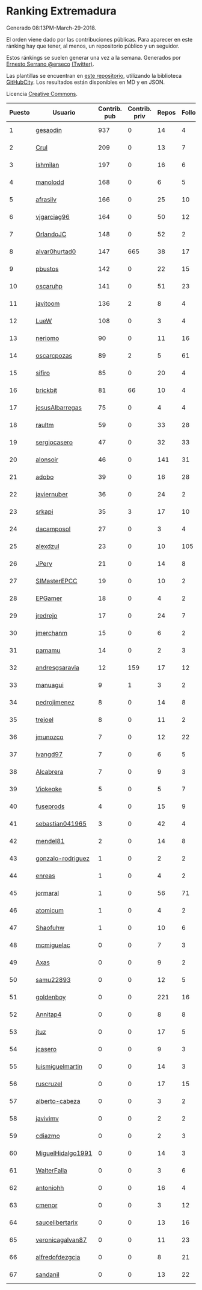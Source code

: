 # Ranking Extremadura

Generado 08:13PM-March-29-2018.

El orden viene dado por las contribuciones públicas. Para aparecer en este ránking hay que tener, al menos, un repositorio público y un seguidor.

Estos ránkings se suelen generar una vez a la semana. Generados por [Ernesto Serrano @erseco](https://github.com/erseco/) [(Twitter)](https://twitter.com/erseco).

Las plantillas se encuentran en [este repositorio](https://github.com/iblancasa/GH-Spanish-Ranking), utilizando la biblioteca [GitHubCity](https://github.com/iblancasa/GitHubCity). Los resultados están disponibles en MD y en JSON.

Licencia [Creative Commons](https://creativecommons.org/licenses/by/4.0/).

| Puesto   |  Usuario  | Contrib. pub | Contrib. priv |Repos| Followers | Desde |  Avatar  |
|----------|-----------|--------------|---------------|-----|-----------|-------|----------|
|1|[gesaodin](https://github.com/gesaodin)|937|0|14|4|2015-03-13|![gesaodin](https://avatars2.githubusercontent.com/u/11463651)|
|2|[Crul](https://github.com/Crul)|209|0|13|7|2013-09-29|![Crul](https://avatars3.githubusercontent.com/u/5569741)|
|3|[ishmilan](https://github.com/ishmilan)|197|0|16|6|2014-10-07|![ishmilan](https://avatars1.githubusercontent.com/u/9059414)|
|4|[manolodd](https://github.com/manolodd)|168|0|6|5|2013-08-08|![manolodd](https://avatars1.githubusercontent.com/u/5189679)|
|5|[afrasilv](https://github.com/afrasilv)|166|0|25|10|2014-10-15|![afrasilv](https://avatars2.githubusercontent.com/u/9256924)|
|6|[vjgarciag96](https://github.com/vjgarciag96)|164|0|50|12|2016-07-01|![vjgarciag96](https://avatars2.githubusercontent.com/u/20244357)|
|7|[OrlandoJC](https://github.com/OrlandoJC)|148|0|52|2|2016-04-15|![OrlandoJC](https://avatars1.githubusercontent.com/u/18491737)|
|8|[alvar0hurtad0](https://github.com/alvar0hurtad0)|147|665|38|17|2011-10-15|![alvar0hurtad0](https://avatars3.githubusercontent.com/u/1130114)|
|9|[pbustos](https://github.com/pbustos)|142|0|22|15|2013-12-06|![pbustos](https://avatars1.githubusercontent.com/u/6126487)|
|10|[oscaruhp](https://github.com/oscaruhp)|141|0|51|23|2011-06-18|![oscaruhp](https://avatars0.githubusercontent.com/u/859116)|
|11|[javitoom](https://github.com/javitoom)|136|2|8|4|2015-09-16|![javitoom](https://avatars2.githubusercontent.com/u/14310769)|
|12|[LueW](https://github.com/LueW)|108|0|3|4|2016-07-06|![LueW](https://avatars0.githubusercontent.com/u/20323507)|
|13|[neriomo](https://github.com/neriomo)|90|0|11|16|2015-01-17|![neriomo](https://avatars1.githubusercontent.com/u/10569358)|
|14|[oscarcpozas](https://github.com/oscarcpozas)|89|2|5|61|2013-01-27|![oscarcpozas](https://avatars3.githubusercontent.com/u/3399621)|
|15|[sifiro](https://github.com/sifiro)|85|0|20|4|2011-10-23|![sifiro](https://avatars1.githubusercontent.com/u/1146729)|
|16|[brickbit](https://github.com/brickbit)|81|66|10|4|2016-06-02|![brickbit](https://avatars2.githubusercontent.com/u/19708065)|
|17|[jesusAlbarregas](https://github.com/jesusAlbarregas)|75|0|4|4|2015-11-05|![jesusAlbarregas](https://avatars3.githubusercontent.com/u/15678914)|
|18|[raultm](https://github.com/raultm)|59|0|33|28|2011-03-09|![raultm](https://avatars3.githubusercontent.com/u/659494)|
|19|[sergiocasero](https://github.com/sergiocasero)|47|0|32|33|2015-02-03|![sergiocasero](https://avatars1.githubusercontent.com/u/10833202)|
|20|[alonsoir](https://github.com/alonsoir)|46|0|141|31|2012-09-23|![alonsoir](https://avatars1.githubusercontent.com/u/2405946)|
|21|[adobo](https://github.com/adobo)|39|0|16|28|2011-05-09|![adobo](https://avatars1.githubusercontent.com/u/776565)|
|22|[javiernuber](https://github.com/javiernuber)|36|0|24|2|2011-06-16|![javiernuber](https://avatars2.githubusercontent.com/u/854567)|
|23|[srkapi](https://github.com/srkapi)|35|3|17|10|2015-02-08|![srkapi](https://avatars1.githubusercontent.com/u/10909126)|
|24|[dacamposol](https://github.com/dacamposol)|27|0|3|4|2016-01-27|![dacamposol](https://avatars3.githubusercontent.com/u/16921751)|
|25|[alexdzul](https://github.com/alexdzul)|23|0|10|105|2012-06-29|![alexdzul](https://avatars2.githubusercontent.com/u/1907359)|
|26|[JPery](https://github.com/JPery)|21|0|14|8|2015-02-18|![JPery](https://avatars0.githubusercontent.com/u/11062553)|
|27|[SIMasterEPCC](https://github.com/SIMasterEPCC)|19|0|10|2|2017-03-16|![SIMasterEPCC](https://avatars2.githubusercontent.com/u/26468069)|
|28|[EPGamer](https://github.com/EPGamer)|18|0|4|2|2017-10-04|![EPGamer](https://avatars0.githubusercontent.com/u/32526164)|
|29|[jredrejo](https://github.com/jredrejo)|17|0|24|7|2011-08-27|![jredrejo](https://avatars2.githubusercontent.com/u/1008178)|
|30|[jmerchanm](https://github.com/jmerchanm)|15|0|6|2|2016-01-10|![jmerchanm](https://avatars2.githubusercontent.com/u/16636179)|
|31|[pamamu](https://github.com/pamamu)|14|0|2|3|2014-11-19|![pamamu](https://avatars0.githubusercontent.com/u/9834603)|
|32|[andresgsaravia](https://github.com/andresgsaravia)|12|159|17|12|2011-06-13|![andresgsaravia](https://avatars1.githubusercontent.com/u/847815)|
|33|[manuagui](https://github.com/manuagui)|9|1|3|2|2013-05-09|![manuagui](https://avatars0.githubusercontent.com/u/4390275)|
|34|[pedrojimenez](https://github.com/pedrojimenez)|8|0|14|8|2011-09-12|![pedrojimenez](https://avatars1.githubusercontent.com/u/1044532)|
|35|[trejoel](https://github.com/trejoel)|8|0|11|2|2014-12-05|![trejoel](https://avatars2.githubusercontent.com/u/10090873)|
|36|[jmunozco](https://github.com/jmunozco)|7|0|12|22|2012-11-23|![jmunozco](https://avatars0.githubusercontent.com/u/2869841)|
|37|[ivangd97](https://github.com/ivangd97)|7|0|6|5|2014-05-06|![ivangd97](https://avatars1.githubusercontent.com/u/7497049)|
|38|[Alcabrera](https://github.com/Alcabrera)|7|0|9|3|2017-02-23|![Alcabrera](https://avatars0.githubusercontent.com/u/25983224)|
|39|[Viokeoke](https://github.com/Viokeoke)|5|0|5|7|2015-10-23|![Viokeoke](https://avatars0.githubusercontent.com/u/15265427)|
|40|[fuseprods](https://github.com/fuseprods)|4|0|15|9|2012-12-15|![fuseprods](https://avatars0.githubusercontent.com/u/3052275)|
|41|[sebastian041965](https://github.com/sebastian041965)|3|0|42|4|2013-10-07|![sebastian041965](https://avatars1.githubusercontent.com/u/5628346)|
|42|[mendel81](https://github.com/mendel81)|2|0|14|8|2012-07-18|![mendel81](https://avatars3.githubusercontent.com/u/1996771)|
|43|[gonzalo-rodriguez](https://github.com/gonzalo-rodriguez)|1|0|2|2|2013-04-02|![gonzalo-rodriguez](https://avatars2.githubusercontent.com/u/4035127)|
|44|[enreas](https://github.com/enreas)|1|0|4|2|2011-11-07|![enreas](https://avatars1.githubusercontent.com/u/1179213)|
|45|[jormaral](https://github.com/jormaral)|1|0|56|71|2011-06-03|![jormaral](https://avatars1.githubusercontent.com/u/827073)|
|46|[atomicum](https://github.com/atomicum)|1|0|4|2|2014-01-13|![atomicum](https://avatars1.githubusercontent.com/u/6386399)|
|47|[Shaofuhw](https://github.com/Shaofuhw)|1|0|10|6|2015-12-11|![Shaofuhw](https://avatars3.githubusercontent.com/u/16259768)|
|48|[mcmiguelac](https://github.com/mcmiguelac)|0|0|7|3|2014-05-07|![mcmiguelac](https://avatars2.githubusercontent.com/u/7512450)|
|49|[Axas](https://github.com/Axas)|0|0|9|2|2015-03-04|![Axas](https://avatars3.githubusercontent.com/u/11320626)|
|50|[samu22893](https://github.com/samu22893)|0|0|12|5|2013-10-30|![samu22893](https://avatars1.githubusercontent.com/u/5812967)|
|51|[goldenboy](https://github.com/goldenboy)|0|0|221|16|2009-05-27|![goldenboy](https://avatars0.githubusercontent.com/u/89311)|
|52|[Annitap4](https://github.com/Annitap4)|0|0|8|8|2010-08-30|![Annitap4](https://avatars1.githubusercontent.com/u/381260)|
|53|[jtuz](https://github.com/jtuz)|0|0|17|5|2011-12-01|![jtuz](https://avatars2.githubusercontent.com/u/1232719)|
|54|[jcasero](https://github.com/jcasero)|0|0|9|3|2012-05-06|![jcasero](https://avatars3.githubusercontent.com/u/1710851)|
|55|[luismiguelmartin](https://github.com/luismiguelmartin)|0|0|14|3|2012-07-07|![luismiguelmartin](https://avatars1.githubusercontent.com/u/1935342)|
|56|[ruscruzel](https://github.com/ruscruzel)|0|0|17|15|2013-07-09|![ruscruzel](https://avatars3.githubusercontent.com/u/4977448)|
|57|[alberto-cabeza](https://github.com/alberto-cabeza)|0|0|3|2|2013-12-19|![alberto-cabeza](https://avatars2.githubusercontent.com/u/6225528)|
|58|[javivimv](https://github.com/javivimv)|0|0|2|2|2014-02-17|![javivimv](https://avatars2.githubusercontent.com/u/6708850)|
|59|[cdiazmo](https://github.com/cdiazmo)|0|0|2|3|2014-09-23|![cdiazmo](https://avatars0.githubusercontent.com/u/8872502)|
|60|[MiguelHidalgo1991](https://github.com/MiguelHidalgo1991)|0|0|14|3|2015-02-03|![MiguelHidalgo1991](https://avatars2.githubusercontent.com/u/10829078)|
|61|[WalterFalla](https://github.com/WalterFalla)|0|0|3|6|2015-02-10|![WalterFalla](https://avatars3.githubusercontent.com/u/10943040)|
|62|[antoniohh](https://github.com/antoniohh)|0|0|16|4|2016-02-03|![antoniohh](https://avatars1.githubusercontent.com/u/17055656)|
|63|[cmenor](https://github.com/cmenor)|0|0|3|12|2016-10-07|![cmenor](https://avatars3.githubusercontent.com/u/22678047)|
|64|[saucelibertarix](https://github.com/saucelibertarix)|0|0|13|16|2016-10-07|![saucelibertarix](https://avatars1.githubusercontent.com/u/22678042)|
|65|[veronicagalvan87](https://github.com/veronicagalvan87)|0|0|11|23|2016-10-07|![veronicagalvan87](https://avatars0.githubusercontent.com/u/22678056)|
|66|[alfredofdezgcia](https://github.com/alfredofdezgcia)|0|0|8|21|2016-11-08|![alfredofdezgcia](https://avatars2.githubusercontent.com/u/23337512)|
|67|[sandanil](https://github.com/sandanil)|0|0|13|22|2016-10-07|![sandanil](https://avatars1.githubusercontent.com/u/22678110)|
